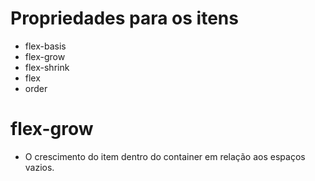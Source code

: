 # Propriedades para os itens

- flex-basis
- flex-grow
- flex-shrink
- flex
- order

# flex-grow

- O crescimento do item dentro do container
em relação aos espaços vazios.